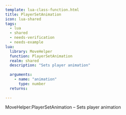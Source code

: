 ```yaml
---
template: lua-class-function.html
title: PlayerSetAnimation
icon: lua-shared
tags:
  - lua
  - shared
  - needs-verification
  - needs-example
lua:
  library: MoveHelper
  function: PlayerSetAnimation
  realm: shared
  description: "Sets player animation"
  
  arguments:
    - name: "animation"
      type: number
  returns:
    
---
```


<div class="lua__search__keywords">
MoveHelper:PlayerSetAnimation &#x2013; Sets player animation
</div>
